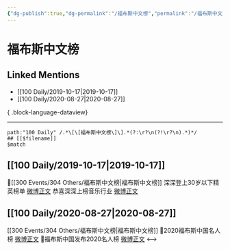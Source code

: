 ```yaml
---
{"dg-publish":true,"dg-permalink":"/福布斯中文榜","permalink":"/福布斯中文榜/","created":"2023-03-29T19:04:07.000+08:00","updated":"2023-04-10T17:15:00.000+08:00"}
---
```


# 福布斯中文榜

## Linked Mentions
- [[100 Daily/2019-10-17\|2019-10-17]]
- [[100 Daily/2020-08-27\|2020-08-27]]

{ .block-language-dataview}

---

```expander
path:"100 Daily" /.*\[\[福布斯中文榜\]\].*(?:\r?\n(?!\r?\n).*)*/
## [[$filename]]
$match
```
## [[100 Daily/2019-10-17\|2019-10-17]]
🌿[[300 Events/304 Others/福布斯中文榜\|福布斯中文榜]]
深深登上30岁以下精英榜单 [微博正文](https://m.weibo.cn/6466290670/4428373897786631)
恭喜深深上榜音乐行业 [微博正文](https://m.weibo.cn/6466290670/4428442340368336)
## [[100 Daily/2020-08-27\|2020-08-27]]
[[300 Events/304 Others/福布斯中文榜\|福布斯中文榜]]
🌟2020福布斯中国名人榜 [微博正文](https://m.weibo.cn/6466290670/4542555494297998)
🌟福布斯中国发布2020名人榜 [微博正文](https://m.weibo.cn/6466290670/4542553943444200)
<-->